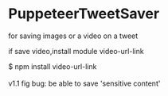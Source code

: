 # PuppeteerTweetSaver

for saving images or a video on a tweet

if save video,install module video-url-link

$ npm install video-url-link
<br><br>
v1.1
fig bug: be able to save 'sensitive content'

